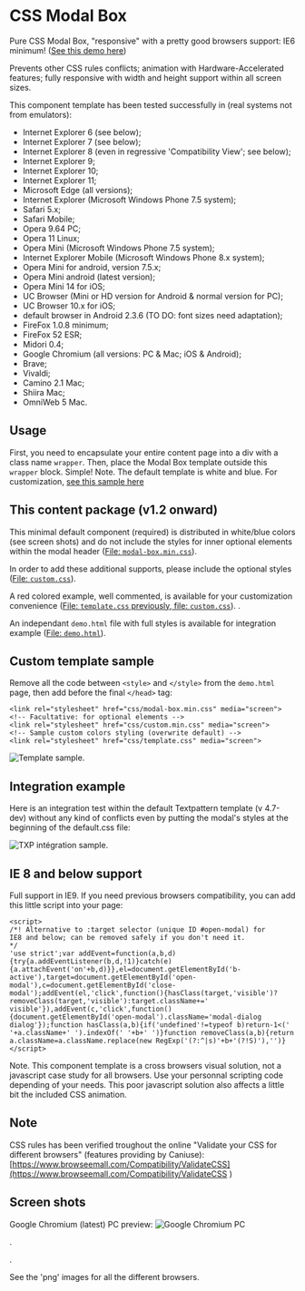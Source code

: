 # CSS Modal Box

Pure CSS Modal Box, "responsive" with a pretty good browsers support: IE6 minimum! ([See this demo here](https://codepen.io/cara-tm/full/ayzXPJ/))

Prevents other CSS rules conflicts; animation with Hardware-Accelerated features; fully responsive with width and height support within all screen sizes.

This component template has been tested successfully in (real systems not from emulators):

* Internet Explorer 6 (see below);
* Internet Explorer 7 (see below);
* Internet Explorer 8 (even in regressive 'Compatibility View'; see below);
* Internet Explorer 9;
* Internet Explorer 10;
* Internet Explorer 11;
* Microsoft Edge (all versions);
* Internet Explorer (Microsoft Windows Phone 7.5 system);
* Safari 5.x;
* Safari Mobile;
* Opera 9.64 PC;
* Opera 11 Linux;
* Opera Mini (Microsoft Windows Phone 7.5 system);
* Internet Explorer Mobile (Microsoft Windows Phone 8.x system);
* Opera Mini for android, version 7.5.x;
* Opera Mini android (latest version);
* Opera Mini 14 for iOS;
* UC Browser (Mini or HD version for Android & normal version for PC);
* UC Browser 10.x for iOS;
* default browser in Android 2.3.6 (TO DO: font sizes need adaptation);
* FireFox 1.0.8 minimum;
* FireFox 52 ESR;
* Midori 0.4;
* Google Chromium (all versions: PC & Mac; iOS & Android);
* Brave;
* Vivaldi;
* Camino 2.1 Mac;
* Shiira Mac;
* OmniWeb 5 Mac.

## Usage

First, you need to encapsulate your entire content page into a div with a class name `wrapper`.
Then, place the Modal Box template outside this `wrapper` block.
Simple!
Note. The default template is white and blue. For customization, [see this sample here](https://github.com/cara-tm/modal_box/blob/master/css/template.css)

## This content package (v1.2 onward)

This minimal default component (required) is distributed in white/blue colors (see screen shots) and do not include the styles for inner optional elements within the modal header ([File: `modal-box.min.css`](https://github.com/cara-tm/modal_box/blob/master/css/modal-box.min.css)).

In order to add these additional supports, please include the optional styles ([File: `custom.css`](https://github.com/cara-tm/modal_box/blob/master/css/custom.css)).

A red colored example, well commented, is available for your customization convenience ([File: `template.css` previously, file: `custom.css`](https://github.com/cara-tm/modal_box/blob/master/css/template.css)).
.

An independant `demo.html` file with full styles is available for integration example ([File: `demo.html`](https://github.com/cara-tm/modal_box/blob/master/demo.html)).

## Custom template sample

Remove all the code between `<style>` and `</style>` from the `demo.html` page, then add before the final `</head>` tag:

    <link rel="stylesheet" href="css/modal-box.min.css" media="screen">
	<!-- Facultative: for optional elements -->
    <link rel="stylesheet" href="css/custom.min.css" media="screen">
	<!-- Sample custom colors styling (overwrite default) -->
    <link rel="stylesheet" href="css/template.css" media="screen">

![Template sample](https://github.com/cara-tm/modal_box/raw/master/template.png "The sample Template result").

## Integration example

Here is an integration test within the default Textpattern template (v 4.7-dev) without any kind of conflicts even by putting the modal's styles at the beginning of the default.css file:

![TXP intégration sample](https://github.com/cara-tm/modal_box/raw/master/txp-integration.png "The sample Template result").

## IE 8 and below support

Full support in IE9. If you need previous browsers compatibility, you can add this little script into your page:

    <script>
    /*! Alternative to :target selector (unique ID #open-modal) for
    IE8 and below; can be removed safely if you don't need it.
    */
    'use strict';var addEvent=function(a,b,d){try{a.addEventListener(b,d,!1)}catch(e){a.attachEvent('on'+b,d)}},el=document.getElementById('b-active'),target=document.getElementById('open-modal'),c=document.getElementById('close-modal');addEvent(el,'click',function(){hasClass(target,'visible')?removeClass(target,'visible'):target.className+=' visible'}),addEvent(c,'click',function(){document.getElementById('open-modal').className='modal-dialog dialog'});function hasClass(a,b){if('undefined'!=typeof b)return-1<(' '+a.className+' ').indexOf(' '+b+' ')}function removeClass(a,b){return a.className=a.className.replace(new RegExp('(?:^|s)'+b+'(?!S)'),'')}
    </script>

Note. This component template is a cross browsers visual solution, not a javascript case study for all browsers. Use your personnal scripting code depending of your needs. This poor javascript solution also affects a little bit the included CSS animation.

## Note

CSS rules has been verified troughout the online "Validate your CSS for different browsers" (features providing by Caniuse): [https://www.browseemall.com/Compatibility/ValidateCSS](https://www.browseemall.com/Compatibility/ValidateCSS
)

## Screen shots

Google Chromium (latest) PC preview:
![Google Chromium PC](https://github.com/cara-tm/modal_box/raw/master/google-chromium.png "Google Chromium PC")

.


.

See the 'png' images for all the different browsers.

